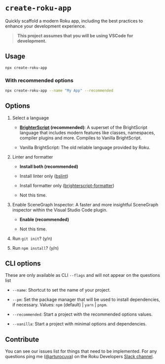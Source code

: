 # `create-roku-app`

Quickly scaffold a modern Roku app, including the best practices to enhance your development experience.

> **This project assumes that you will be using VSCode for development.**

## Usage

```bash
npx create-roku-app
```

### With recommended options

```bash
npx create-roku-app --name "My App" --recommended
```

## Options

1. Select a language

    - **[BrighterScript](https://github.com/rokucommunity/brighterscript) (recommended)**: A superset of the BrightScript language that includes modern features like classes, namespaces, compiler plugins and more. Compiles to Vanilla BrightScript.

    - Vanilla BrightScript: The old reliable language provided by Roku.

1. Linter and formatter

    - **Install both (recommended)**

    - Install linter only ([bslint](https://github.com/rokucommunity/bslint))

    - Install formatter only ([brighterscript-formatter](https://github.com/rokucommunity/brighterscript-formatter))

    - Not this time.

1. Enable SceneGraph Inspector: A faster and more insightful SceneGraph inspector within the Visual Studio Code plugin.

    - **Enable (recommended)**

    - Not this time.

1. Run `git init`? (y/n)

1. Run `npm install`? (y/n)


## CLI options

These are only available as CLI `--flags` and will not appear on the questions list

- `--name`: Shortcut to set the name of your project.

- `--pm`: Set the package manager that will be used to install dependencies, if necessary. Values: `npm` (default) | `yarn` | `pnpm`.

- `--recommended`: Start a project with the recommended options values.

- `--vanilla`: Start a project with minimal options and dependencies.


## Contribute

You can see our issues list for things that need to be implemented. For any questions ping me ([@arturocuya](https://github.com/arturocuya)) on the Roku Developers [Slack channel](https://join.slack.com/t/rokudevelopers/shared_invite/zt-1fwucni9w-WizAcwB_rhL8nTctkO7trQ).